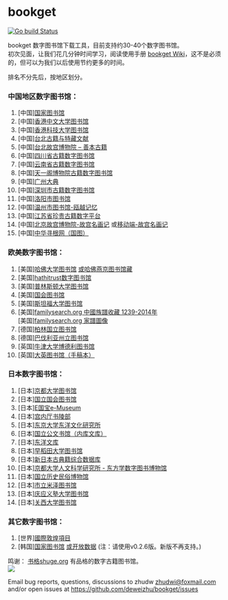 # bookget

<a href="https://github.com/deweizhu/bookget/actions/workflows/go.yml"><img src="https://github.com/deweizhu/bookget/actions/workflows/go.yml/badge.svg" alt="Go build Status"></a>

bookget 数字图书馆下载工具，目前支持约30-40个数字图书馆。    
初次见面，让我们花几分钟时间学习，阅读使用手册 [bookget Wiki](https://github.com/deweizhu/bookget/wiki)，这不是必须的，但可以为我们以后使用节约更多的时间。

排名不分先后，按地区划分。
### 中国地区数字图书馆：
1. [中国][国家图书馆](http://read.nlc.cn/thematDataSearch/toGujiIndex)
1. [中国][香港中文大学图书馆](https://repository.lib.cuhk.edu.hk/sc/collection)
1. [中国][香港科技大学图书馆](https://lbezone.hkust.edu.hk/)
1. [中国][台北古籍与特藏文献](http://rbook.ncl.edu.tw/)
1. [中国][台北故宫博物院 – 善本古籍 ](https://rbk-doc.npm.edu.tw/)
1. [中国][四川省古籍数字图书馆](http://guji.sclib.org/qt-zxsk.html)
1. [中国][云南省古籍数字图书馆](http://msq.ynlib.cn/)
1. [中国][天一阁博物院古籍数字图书馆](https://gj.tianyige.com.cn/)
1. [中国][广州大典](http://gzdd.gzlib.gov.cn/Hrcanton/)
1. [中国][深圳市古籍数字图书馆](https://yun.szlib.org.cn/stgj2021/)
1. [中国][洛阳市图书馆](http://221.13.137.120:8090/index.php)
1. [中国][温州市图书馆-瓯越记忆](https://oyjy.wzlib.cn/pdf/)
1. [中国][江苏省珍贵古籍数字平台](http://218.2.105.121/)
1. [中国][北京故宫博物院-故宫名画记](https://minghuaji.dpm.org.cn/) 或[移动端-故宫名画记](https://m-minghuaji.dpm.org.cn/)
1. [中国][中华寻根网（国图）](http://ouroots.nlc.cn/genealogyCulture.html)

### 欧美数字图书馆：
1. [美国][哈佛大学图书馆](https://hollis.harvard.edu/) [或哈佛燕京图书馆藏](https://gj.library.sh.cn/org/harvard)
1. [美国][hathitrust数字图书馆](https://www.hathitrust.org/)
1. [美国][普林斯顿大学图书馆](https://library.princeton.edu/)
1. [美国][国会图书馆](https://www.loc.gov/collections/chinese-rare-books/)
1. [美国][斯坦福大学图书馆](https://searchworks.stanford.edu/?f%5Baccess_facet%5D%5B%5D=Online&f%5Bbuilding_facet%5D%5B%5D=East+Asia&f%5Bformat_main_ssim%5D%5B%5D=Book&f%5Blanguage%5D%5B%5D=Chinese&utf8=%E2%9C%93)
1. [美国][familysearch.org 中國族譜收藏 1239-2014年](https://www.familysearch.org/search/collection/1787988)   
   [美国][familysearch.org 家譜圖像](https://www.familysearch.org/records/images/)
1. [德国][柏林国立图书馆](https://digital.staatsbibliothek-berlin.de)
1. [德国][巴伐利亚州立图书馆](https://ostasien.digitale-sammlungen.de/)
1. [英国][牛津大学博德利图书馆](https://digital.bodleian.ox.ac.uk/collections/chinese-digitization-project/)
1. [英国][大英图书馆（手稿本）](http://www.bl.uk/manuscripts/)

### 日本数字图书馆：

1. [日本][京都大学图书馆](https://rmda.kulib.kyoto-u.ac.jp/)
1. [日本][国立国会图书馆](http://dl.ndl.go.jp/)
1. [日本][E国宝e-Museum]( https://emuseum.nich.go.jp/)
1. [日本][宫内厅书陵部](https://db2.sido.keio.ac.jp/kanseki/T_bib_search.php)
1. [日本][东京大学东洋文化研究所](http://shanben.ioc.u-tokyo.ac.jp/list.php)
1. [日本][国立公文书馆（内库文库）](https://www.digital.archives.go.jp/)
1. [日本][东洋文库]( http://dsr.nii.ac.jp/toyobunko/index.html.ja)
1. [日本][早稻田大学图书馆](https://www.wul.waseda.ac.jp/kotenseki/search.php)
1. [日本][新日本古典籍综合数据库](https://kotenseki.nijl.ac.jp/)
1. [日本][京都大学人文科学研究所 - 东方学数字图书博物馆](http://kanji.zinbun.kyoto-u.ac.jp/db-machine/toho/html/top.html)
1. [日本][国立历史民俗博物馆](https://khirin-a.rekihaku.ac.jp/)
1. [日本][市立米泽图书馆](https://www.library.yonezawa.yamagata.jp/dg/zen.html)
1. [日本][庆应义塾大学图书馆](https://dcollections.lib.keio.ac.jp/ja/kanseki)
1. [日本][关西大学图书馆](https://www.iiif.ku-orcas.kansai-u.ac.jp/books)

### 其它数字图书馆：
1. [世界][國際敦煌項目](http://idp.nlc.cn/)
1. [韩国][国家图书馆](https://www.dlibrary.go.kr/) [或开放数据](https://lod.nl.go.kr/)
    (注：请使用v0.2.6版。新版不再支持。)

   
鸣谢：
[书格shuge.org](https://new.shuge.org/) 有品格的数字古籍图书馆。    
![](https://new.shuge.org/wp-content/themes/artview/images/layout/logo.png)


Email bug reports, questions, discussions to zhudw <zhudwi@foxmail.com>
and/or open issues at https://github.com/deweizhu/bookget/issues
